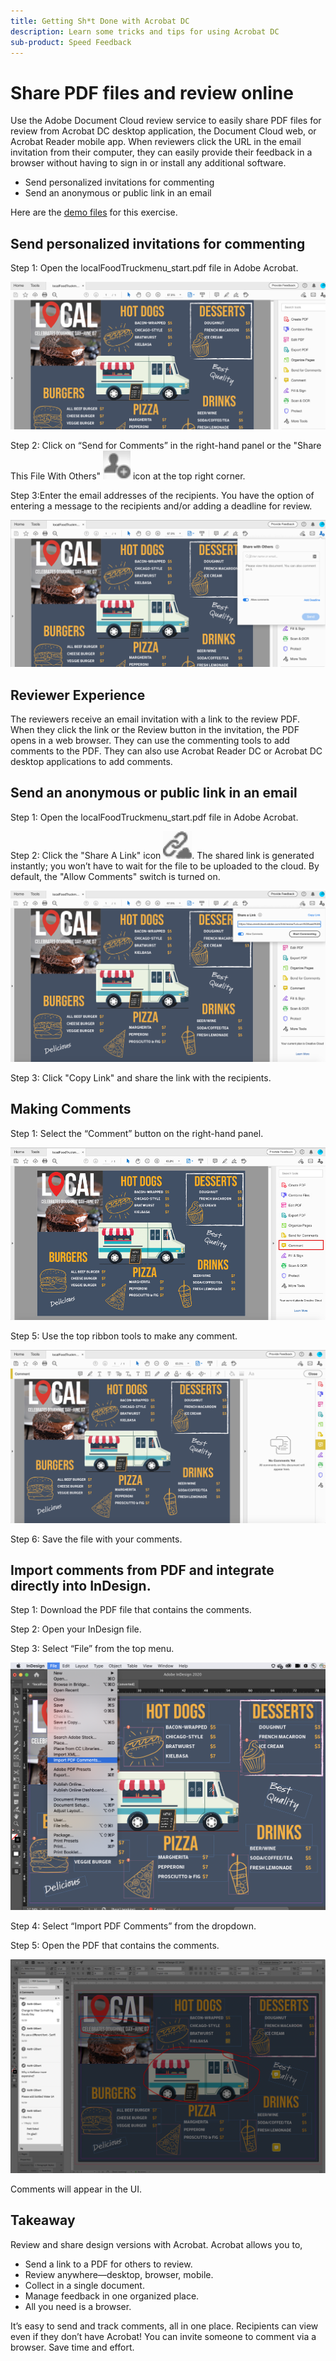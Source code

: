 ```yaml
---
title: Getting Sh*t Done with Acrobat DC
description: Learn some tricks and tips for using Acrobat DC
sub-product: Speed Feedback
---
```


# Share PDF files and review online

Use the Adobe Document Cloud review service to easily share PDF files for review from Acrobat DC desktop application, the Document Cloud web, or Acrobat Reader mobile app. When reviewers click the URL in the email invitation from their computer, they can easily provide their feedback in a browser without having to sign in or install any additional software.

* Send personalized invitations for commenting
* Send an anonymous or public link in an email

Here are the [demo files](assets/01_Review.zip) for this exercise. 

## Send personalized invitations for commenting

Step 1: Open the localFoodTruckmenu_start.pdf file in Adobe Acrobat.

![Step 1 image](assets/Step1.png)

 Step 2: Click on “Send for Comments” in the right-hand panel or the "Share This File With Others" ![commentsicon](assets/sendforcommentsicon.png)  icon at the top right corner. 

Step 3:Enter the email addresses of the recipients. You have the option of entering a message to the recipients and/or adding a deadline for review.

![Step 2C image](assets/Step2C.png)

## Reviewer Experience

The reviewers receive an email invitation with a link to the review PDF. When they click the link or the Review button in the invitation, the PDF opens in a web browser. They can use the commenting tools to add comments to the PDF. They can also use Acrobat Reader DC or Acrobat DC desktop applications to add comments. 

## Send an anonymous or public link in an email

Step 1: Open the localFoodTruckmenu_start.pdf file in Adobe Acrobat.

Step 2: Click the "Share A Link" icon ![linkicon](assets/sendlinkicon.png). The shared link is generated instantly; you won’t have to wait for the file to be uploaded to the cloud. By default, the "Allow Comments" switch is turned on. 

![Step 2L image](assets/Step2L.png)

Step 3: Click "Copy Link" and share the link with the recipients.

## Making Comments

Step 1: Select the “Comment” button on the right-hand panel.

![Click comment](assets/Cselect.jpg)

Step 5: Use the top ribbon tools to make any comment.

![comment ui](assets/commentsui.png)

Step 6: Save the file with your comments.


## Import comments from PDF and integrate directly into InDesign.

Step 1: Download the PDF file that contains the comments.

Step 2: Open your InDesign file.

Step 3: Select “File” from the top menu. 

![PDF Comments in Indd](assets/inddpdf.png)

Step 4: Select “Import PDF Comments” from the dropdown.

Step 5: Open the PDF that contains the comments. 


![PDF Comments in Indd](assets/inddpdfshown.png)

Comments will appear in the UI.


## Takeaway

 Review and share design versions with Acrobat. Acrobat allows you to,

* Send a link to a PDF for others to review. 
* Review anywhere—desktop, browser, mobile.
* Collect in a single document.
* Manage feedback in one organized place.
* All you need is a browser.

It’s easy to send and track comments, all in one place. Recipients can view even if they don’t have Acrobat! You can invite someone to comment via a browser. Save time and effort.

